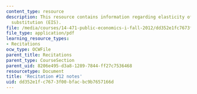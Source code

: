 ```yaml
---
content_type: resource
description: This resource contains information regarding elasticity of intertemporal
  substitution (EIS).
file: /media/courses/14-471-public-economics-i-fall-2012/dd352e1fc7673f00bfacbc9b7657166d_MIT14_471F12_recnotes12.pdf
file_type: application/pdf
learning_resource_types:
- Recitations
ocw_type: OCWFile
parent_title: Recitations
parent_type: CourseSection
parent_uid: 8206e495-d3a8-1289-7844-ff27c7536468
resourcetype: Document
title: 'Recitation #12 notes'
uid: dd352e1f-c767-3f00-bfac-bc9b7657166d
---
```

